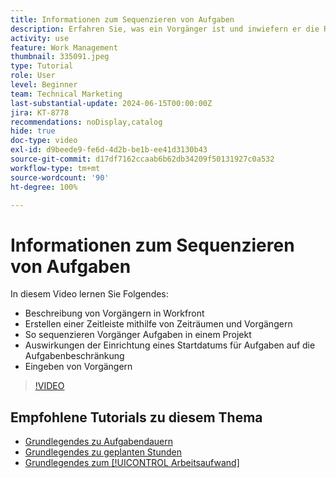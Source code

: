 ```yaml
---
title: Informationen zum Sequenzieren von Aufgaben
description: Erfahren Sie, was ein Vorgänger ist und inwiefern er die Reihenfolge der Aufgaben in einem Projekt bestimmt. Lernen Sie, mithilfe von Zeiträumen und Vorgängern eine Zeitleiste zu erstellen.
activity: use
feature: Work Management
thumbnail: 335091.jpeg
type: Tutorial
role: User
level: Beginner
team: Technical Marketing
last-substantial-update: 2024-06-15T00:00:00Z
jira: KT-8778
recommendations: noDisplay,catalog
hide: true
doc-type: video
exl-id: d9beede9-fe6d-4d2b-be1b-ee41d3130b43
source-git-commit: d17df7162ccaab6b62db34209f50131927c0a532
workflow-type: tm+mt
source-wordcount: '90'
ht-degree: 100%

---
```


# Informationen zum Sequenzieren von Aufgaben

In diesem Video lernen Sie Folgendes:

* Beschreibung von Vorgängern in Workfront
* Erstellen einer Zeitleiste mithilfe von Zeiträumen und Vorgängern
* So sequenzieren Vorgänger Aufgaben in einem Projekt
* Auswirkungen der Einrichtung eines Startdatums für Aufgaben auf die Aufgabenbeschränkung
* Eingeben von Vorgängern

>[!VIDEO](https://video.tv.adobe.com/v/335091/?quality=12&learn=on&enablevpops)

<!---
Learn more urls
There's a lot more you can learn about predecessors, such as dependency type and lag. [!DNL Workfront] recommends getting the basics down first, then pulling those other features into your project planning. If you're curious, here are some articles about additional functionality.
Overview of task predecessors
Create predecessor relationships by chaining tasks
Creating a predecessor relationship on the task list
Overview of lag types
Overview of task dependency types
--->

## Empfohlene Tutorials zu diesem Thema

* [Grundlegendes zu Aufgabendauern](/help/manage-work/tasks/understand-task-durations.md)
* [Grundlegendes zu geplanten Stunden](/help/manage-work/tasks/understand-planned-hours.md)
* [Grundlegendes zum [!UICONTROL Arbeitsaufwand]](/help/manage-work/tasks/understand-work-effort.md)
